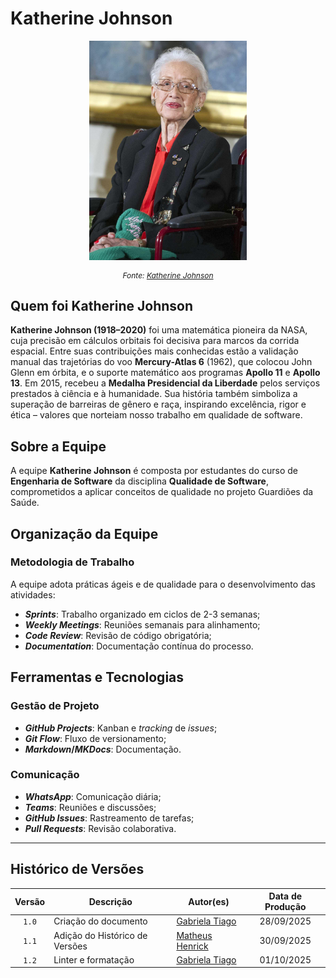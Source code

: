 # Katherine Johnson

<p align="center">
  <img src="../../assets/images/katherine-johnson.jpg" width="50%" alt="Katherine Johnson">
</p>

<p align="center" style="font-size: 12px; font-style: italic;">
  Fonte: <a href="https://people.com/human-interest/katherine-johnson-dies-at-101/" target="_blank">Katherine Johnson</a>
</p>

## Quem foi Katherine Johnson

**Katherine Johnson (1918–2020)** foi uma matemática pioneira da NASA, cuja precisão em cálculos orbitais foi decisiva para marcos da corrida espacial. Entre suas contribuições mais conhecidas estão a validação manual das trajetórias do voo **Mercury-Atlas 6** (1962), que colocou John Glenn em órbita, e o suporte matemático aos programas **Apollo 11** e **Apollo 13**. Em 2015, recebeu a **Medalha Presidencial da Liberdade** pelos serviços prestados à ciência e à humanidade. Sua história também simboliza a superação de barreiras de gênero e raça, inspirando excelência, rigor e ética – valores que norteiam nosso trabalho em qualidade de software.

## Sobre a Equipe

A equipe **Katherine Johnson** é composta por estudantes do curso de **Engenharia de Software** da disciplina **Qualidade de Software**, comprometidos a aplicar conceitos de qualidade no projeto Guardiões da Saúde.

## Organização da Equipe

### Metodologia de Trabalho

A equipe adota práticas ágeis e de qualidade para o desenvolvimento das atividades:

-   **_Sprints_**: Trabalho organizado em ciclos de 2-3 semanas;
-   **_Weekly Meetings_**: Reuniões semanais para alinhamento;
-   **_Code Review_**: Revisão de código obrigatória;
-   **_Documentation_**: Documentação contínua do processo.
<!-- -   **Testing**: Testes automatizados e manuais -->

## Ferramentas e Tecnologias

### Gestão de Projeto

-   **_GitHub Projects_**: Kanban e _tracking_ de _issues_;
-   **_Git Flow_**: Fluxo de versionamento;
-   **_Markdown_/_MKDocs_**: Documentação.

### Comunicação

-   **_WhatsApp_**: Comunicação diária;
-   **_Teams_**: Reuniões e discussões;
-   **_GitHub Issues_**: Rastreamento de tarefas;
-   **_Pull Requests_**: Revisão colaborativa.

<!-- ### Qualidade de Software

-   **Testes Unitários**: Jest (JavaScript)
-   **Análise Estática**: ESLint
-   **Cobertura de Código**: SimpleCov
-   **CI/CD**: GitHub Actions -->

---

## Histórico de Versões

| Versão | Descrição                      | Autor(es)                                                  | Data de Produção |
| :----: | ------------------------------ | ---------------------------------------------------------- | :--------------: |
| `1.0`  | Criação do documento           | [Gabriela Tiago](https://github.com/GabrielaTiago)         |    28/09/2025    |
| `1.1`  | Adição do Histórico de Versões | [Matheus Henrick](https://github.com/MatheusHenrickSantos) |    30/09/2025    |
| `1.2`  | Linter e formatação            | [Gabriela Tiago](https://github.com/GabrielaTiago)         |    01/10/2025    |
